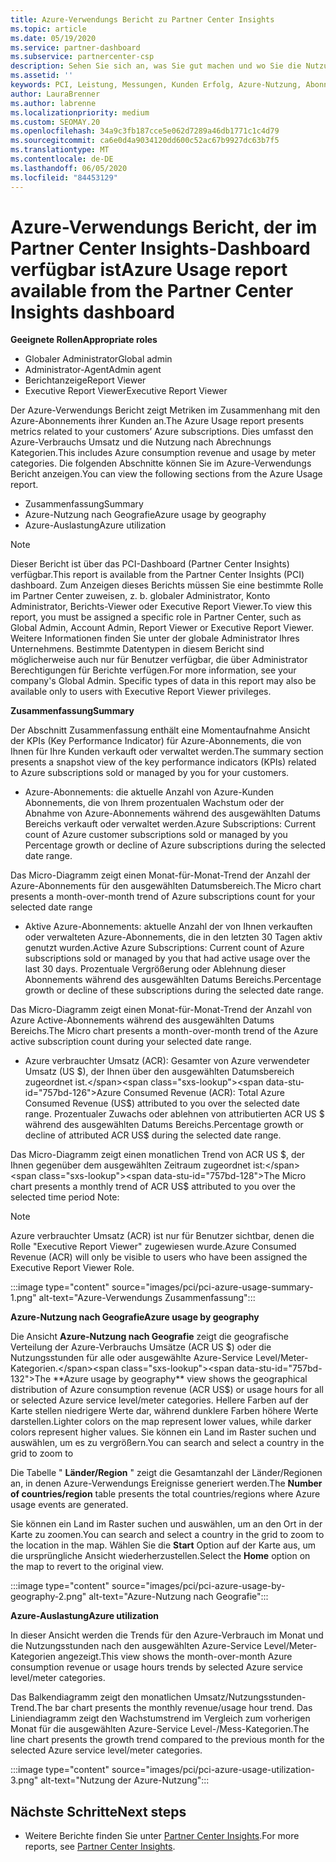 ```yaml
---
title: Azure-Verwendungs Bericht zu Partner Center Insights
ms.topic: article
ms.date: 05/19/2020
ms.service: partner-dashboard
ms.subservice: partnercenter-csp
description: Sehen Sie sich an, was Sie gut machen und wo Sie die Nutzung von Azure-Abonnements verbessern können, die Sie für Ihre Kunden verkaufen oder verwalten.
ms.assetid: ''
keywords: PCI, Leistung, Messungen, Kunden Erfolg, Azure-Nutzung, Abonnements, Analysen, Bericht
author: LauraBrenner
ms.author: labrenne
ms.localizationpriority: medium
ms.custom: SEOMAY.20
ms.openlocfilehash: 34a9c3fb187cce5e062d7289a46db1771c1c4d79
ms.sourcegitcommit: ca6e0d4a9034120dd600c52ac67b9927dc63b7f5
ms.translationtype: MT
ms.contentlocale: de-DE
ms.lasthandoff: 06/05/2020
ms.locfileid: "84453129"
---
```

# <a name="azure-usage-report-available-from-the-partner-center-insights-dashboard"></a><span data-ttu-id="757bd-104">Azure-Verwendungs Bericht, der im Partner Center Insights-Dashboard verfügbar ist</span><span class="sxs-lookup"><span data-stu-id="757bd-104">Azure Usage report available from the Partner Center Insights dashboard</span></span>

<span data-ttu-id="757bd-105">**Geeignete Rollen**</span><span class="sxs-lookup"><span data-stu-id="757bd-105">**Appropriate roles**</span></span>
- <span data-ttu-id="757bd-106">Globaler Administrator</span><span class="sxs-lookup"><span data-stu-id="757bd-106">Global admin</span></span>
- <span data-ttu-id="757bd-107">Administrator-Agent</span><span class="sxs-lookup"><span data-stu-id="757bd-107">Admin agent</span></span>
- <span data-ttu-id="757bd-108">Berichtanzeige</span><span class="sxs-lookup"><span data-stu-id="757bd-108">Report Viewer</span></span>
- <span data-ttu-id="757bd-109">Executive Report Viewer</span><span class="sxs-lookup"><span data-stu-id="757bd-109">Executive Report Viewer</span></span>

<span data-ttu-id="757bd-110">Der Azure-Verwendungs Bericht zeigt Metriken im Zusammenhang mit den Azure-Abonnements ihrer Kunden an.</span><span class="sxs-lookup"><span data-stu-id="757bd-110">The Azure Usage report presents metrics related to your customers’ Azure subscriptions.</span></span> <span data-ttu-id="757bd-111">Dies umfasst den Azure-Verbrauchs Umsatz und die Nutzung nach Abrechnungs Kategorien.</span><span class="sxs-lookup"><span data-stu-id="757bd-111">This includes Azure consumption revenue and usage by meter categories.</span></span> <span data-ttu-id="757bd-112">Die folgenden Abschnitte können Sie im Azure-Verwendungs Bericht anzeigen.</span><span class="sxs-lookup"><span data-stu-id="757bd-112">You can view the following sections from the Azure Usage report.</span></span>

- <span data-ttu-id="757bd-113">Zusammenfassung</span><span class="sxs-lookup"><span data-stu-id="757bd-113">Summary</span></span>
- <span data-ttu-id="757bd-114">Azure-Nutzung nach Geografie</span><span class="sxs-lookup"><span data-stu-id="757bd-114">Azure usage by geography</span></span>
- <span data-ttu-id="757bd-115">Azure-Auslastung</span><span class="sxs-lookup"><span data-stu-id="757bd-115">Azure utilization</span></span>

 > [!NOTE]
 > <span data-ttu-id="757bd-116">Dieser Bericht ist über das PCI-Dashboard (Partner Center Insights) verfügbar.</span><span class="sxs-lookup"><span data-stu-id="757bd-116">This report is available from the Partner Center Insights (PCI) dashboard.</span></span> <span data-ttu-id="757bd-117">Zum Anzeigen dieses Berichts müssen Sie eine bestimmte Rolle im Partner Center zuweisen, z. b. globaler Administrator, Konto Administrator, Berichts-Viewer oder Executive Report Viewer.</span><span class="sxs-lookup"><span data-stu-id="757bd-117">To view this report, you must be assigned a specific role in Partner Center, such as Global Admin, Account Admin, Report Viewer or Executive Report Viewer.</span></span> <span data-ttu-id="757bd-118">Weitere Informationen finden Sie unter der globale Administrator Ihres Unternehmens. Bestimmte Datentypen in diesem Bericht sind möglicherweise auch nur für Benutzer verfügbar, die über Administrator Berechtigungen für Berichte verfügen.</span><span class="sxs-lookup"><span data-stu-id="757bd-118">For more information, see your company's Global Admin. Specific types of data in this report may also be available only to users with Executive Report Viewer privileges.</span></span>

<span data-ttu-id="757bd-119">**Zusammenfassung**</span><span class="sxs-lookup"><span data-stu-id="757bd-119">**Summary**</span></span>

<span data-ttu-id="757bd-120">Der Abschnitt Zusammenfassung enthält eine Momentaufnahme Ansicht der KPIs (Key Performance Indicator) für Azure-Abonnements, die von Ihnen für Ihre Kunden verkauft oder verwaltet werden.</span><span class="sxs-lookup"><span data-stu-id="757bd-120">The summary section presents a snapshot view of the key performance indicators (KPIs) related to Azure subscriptions sold or managed by you for your customers.</span></span>  

- <span data-ttu-id="757bd-121">Azure-Abonnements: die aktuelle Anzahl von Azure-Kunden Abonnements, die von Ihrem prozentualen Wachstum oder der Abnahme von Azure-Abonnements während des ausgewählten Datums Bereichs verkauft oder verwaltet werden.</span><span class="sxs-lookup"><span data-stu-id="757bd-121">Azure Subscriptions: Current count of Azure customer subscriptions sold or managed by you Percentage growth or decline of Azure subscriptions during the selected date range.</span></span>

<span data-ttu-id="757bd-122">Das Micro-Diagramm zeigt einen Monat-für-Monat-Trend der Anzahl der Azure-Abonnements für den ausgewählten Datumsbereich.</span><span class="sxs-lookup"><span data-stu-id="757bd-122">The Micro chart presents a month-over-month trend of Azure subscriptions count for your selected date range</span></span>
- <span data-ttu-id="757bd-123">Aktive Azure-Abonnements: aktuelle Anzahl der von Ihnen verkauften oder verwalteten Azure-Abonnements, die in den letzten 30 Tagen aktiv genutzt wurden.</span><span class="sxs-lookup"><span data-stu-id="757bd-123">Active Azure Subscriptions: Current count of Azure subscriptions sold or managed by you that had active usage over the last 30 days.</span></span>
<span data-ttu-id="757bd-124">Prozentuale Vergrößerung oder Ablehnung dieser Abonnements während des ausgewählten Datums Bereichs.</span><span class="sxs-lookup"><span data-stu-id="757bd-124">Percentage growth or decline of these subscriptions during the selected date range.</span></span>

<span data-ttu-id="757bd-125">Das Micro-Diagramm zeigt einen Monat-für-Monat-Trend der Anzahl von Azure Active-Abonnements während des ausgewählten Datums Bereichs.</span><span class="sxs-lookup"><span data-stu-id="757bd-125">The Micro chart presents a month-over-month trend of the Azure active subscription count during your selected date range.</span></span>

- <span data-ttu-id="757bd-126">Azure verbrauchter Umsatz (ACR): Gesamter von Azure verwendeter Umsatz (US $), der Ihnen über den ausgewählten Datumsbereich zugeordnet ist.</span><span class="sxs-lookup"><span data-stu-id="757bd-126">Azure Consumed Revenue (ACR): Total Azure Consumed Revenue (US$) attributed to you over the selected date range.</span></span>
<span data-ttu-id="757bd-127">Prozentualer Zuwachs oder ablehnen von attributierten ACR US $ während des ausgewählten Datums Bereichs.</span><span class="sxs-lookup"><span data-stu-id="757bd-127">Percentage growth or decline of attributed ACR US$ during the selected date range.</span></span> 

<span data-ttu-id="757bd-128">Das Micro-Diagramm zeigt einen monatlichen Trend von ACR US $, der Ihnen gegenüber dem ausgewählten Zeitraum zugeordnet ist:</span><span class="sxs-lookup"><span data-stu-id="757bd-128">The Micro chart presents a monthly trend of ACR US$ attributed to you over the selected time period Note:</span></span> 

> [!NOTE]
 > <span data-ttu-id="757bd-129">Azure verbrauchter Umsatz (ACR) ist nur für Benutzer sichtbar, denen die Rolle "Executive Report Viewer" zugewiesen wurde.</span><span class="sxs-lookup"><span data-stu-id="757bd-129">Azure Consumed Revenue (ACR) will only be visible to users who have been assigned the Executive Report Viewer Role.</span></span>

:::image type="content" source="images/pci/pci-azure-usage-summary-1.png" alt-text="Azure-Verwendungs Zusammenfassung":::

<span data-ttu-id="757bd-131">**Azure-Nutzung nach Geografie**</span><span class="sxs-lookup"><span data-stu-id="757bd-131">**Azure usage by geography**</span></span>

<span data-ttu-id="757bd-132">Die Ansicht **Azure-Nutzung nach Geografie** zeigt die geografische Verteilung der Azure-Verbrauchs Umsätze (ACR US $) oder die Nutzungsstunden für alle oder ausgewählte Azure-Service Level/Meter-Kategorien.</span><span class="sxs-lookup"><span data-stu-id="757bd-132">The **Azure usage by geography** view shows the geographical distribution of Azure consumption revenue (ACR US$) or usage hours for all or selected Azure service level/meter categories.</span></span> <span data-ttu-id="757bd-133">Hellere Farben auf der Karte stellen niedrigere Werte dar, während dunklere Farben höhere Werte darstellen.</span><span class="sxs-lookup"><span data-stu-id="757bd-133">Lighter colors on the map represent lower values, while darker colors represent higher values.</span></span> <span data-ttu-id="757bd-134">Sie können ein Land im Raster suchen und auswählen, um es zu vergrößern.</span><span class="sxs-lookup"><span data-stu-id="757bd-134">You can search and select a country in the grid to zoom to</span></span> 

<span data-ttu-id="757bd-135">Die Tabelle " **Länder/Region** " zeigt die Gesamtanzahl der Länder/Regionen an, in denen Azure-Verwendungs Ereignisse generiert werden.</span><span class="sxs-lookup"><span data-stu-id="757bd-135">The **Number of countries/region** table presents the total countries/regions where Azure usage events are generated.</span></span>

<span data-ttu-id="757bd-136">Sie können ein Land im Raster suchen und auswählen, um an den Ort in der Karte zu zoomen.</span><span class="sxs-lookup"><span data-stu-id="757bd-136">You can search and select a country in the grid to zoom to the location in the map.</span></span> <span data-ttu-id="757bd-137">Wählen Sie die **Start** Option auf der Karte aus, um die ursprüngliche Ansicht wiederherzustellen.</span><span class="sxs-lookup"><span data-stu-id="757bd-137">Select the **Home** option on the map to revert to the original view.</span></span>

:::image type="content" source="images/pci/pci-azure-usage-by-geography-2.png" alt-text="Azure-Nutzung nach Geografie":::

<span data-ttu-id="757bd-139">**Azure-Auslastung**</span><span class="sxs-lookup"><span data-stu-id="757bd-139">**Azure utilization**</span></span>

<span data-ttu-id="757bd-140">In dieser Ansicht werden die Trends für den Azure-Verbrauch im Monat und die Nutzungsstunden nach den ausgewählten Azure-Service Level/Meter-Kategorien angezeigt.</span><span class="sxs-lookup"><span data-stu-id="757bd-140">This view shows the month-over-month Azure consumption revenue or usage hours trends by selected Azure service level/meter categories.</span></span> 

<span data-ttu-id="757bd-141">Das Balkendiagramm zeigt den monatlichen Umsatz/Nutzungsstunden-Trend.</span><span class="sxs-lookup"><span data-stu-id="757bd-141">The bar chart presents the monthly revenue/usage hour trend.</span></span> <span data-ttu-id="757bd-142">Das Liniendiagramm zeigt den Wachstumstrend im Vergleich zum vorherigen Monat für die ausgewählten Azure-Service Level-/Mess-Kategorien.</span><span class="sxs-lookup"><span data-stu-id="757bd-142">The line chart presents the growth trend compared to the previous month for the selected Azure service level/meter categories.</span></span>

:::image type="content" source="images/pci/pci-azure-usage-utilization-3.png" alt-text="Nutzung der Azure-Nutzung":::

## <a name="next-steps"></a><span data-ttu-id="757bd-144">Nächste Schritte</span><span class="sxs-lookup"><span data-stu-id="757bd-144">Next steps</span></span>

- <span data-ttu-id="757bd-145">Weitere Berichte finden Sie unter [Partner Center Insights](partner-center-insights.md).</span><span class="sxs-lookup"><span data-stu-id="757bd-145">For more reports, see [Partner Center Insights](partner-center-insights.md).</span></span>
